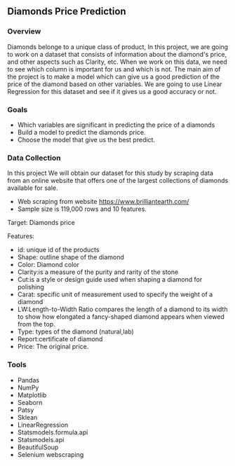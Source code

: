 ## Diamonds Price Prediction

### Overview

Diamonds belonge to a unique class of product, In this project, we are going to work on a dataset that consists of information about the diamond's price, and other aspects such as Clarity, etc. When we work on this data, we need to see which column is important for us and which is not. The main aim of the project is to make a model which can give us a good prediction of the price of the diamond based on other variables. We are going to use Linear Regression for this dataset and see if it gives us a good accuracy or not.

### Goals

- Which variables are significant in predicting the price of a diamonds
- Build a model to predict the diamonds price.
- Choose the model that give us the best predict. 


### Data Collection

In this project We will obtain our dataset for this study by scraping data from an online website that offers one of the largest collections of diamonds available for sale.
- Web scraping from website https://www.brilliantearth.com/
- Sample size is 119,000 rows and 10 features.

Target: Diamonds price

Features: 
- id: unique id of the products
- Shape: outline shape of the diamond
- Color: Diamond color 
- Clarity:is a measure of the purity and rarity of the stone 
- Cut:is a style or design guide used when shaping a diamond for polishing
- Carat: specific unit of measurement used to specify the weight of a diamond
- LW:Length-to-Width Ratio compares the length of a diamond to its width to show how elongated a fancy-shaped diamond appears when viewed from the top.
- Type: types of the diamond (natural,lab)
- Report:certificate of diamond
- Price: The original price.

### Tools

- Pandas
- NumPy
- Matplotlib
- Seaborn
- Patsy
- Sklean
- LinearRegression
- Statsmodels.formula.api
- Statsmodels.api
- BeautifulSoup 
- Selenium webscraping
